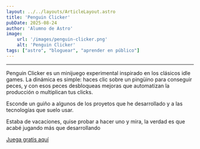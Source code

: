 ```yaml
---
layout: ../../layouts/ArticleLayout.astro
title: 'Penguin Clicker'
pubDate: 2025-08-24
author: 'Alumno de Astro'
image:
    url: '/images/penguin-clicker.png'
    alt: 'Penguin Clicker'
tags: ["astro", "bloguear", "aprender en público"]
---
```


---


Penguin Clicker es un minijuego experimental inspirado en los clásicos idle games. La dinámica es simple: haces clic sobre un pingüino para conseguir peces, y con esos peces desbloqueas mejoras que automatizan la producción o multiplican tus clicks.

Esconde un guiño a algunos de los proyetos que he desarrollado y a las tecnologías que suelo usar.

Estaba de vacaciones, quise probar a hacer uno y mira, la verdad es que acabé jugando más que desarrollando


[Juega gratis aquí](/penguin-clicker)